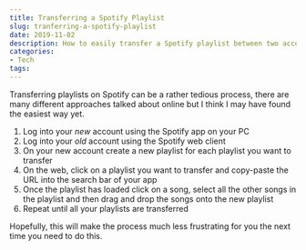```yaml
---
title: Transferring a Spotify Playlist
slug: tranferring-a-spotify-playlist
date: 2019-11-02
description: How to easily transfer a Spotify playlist between two accounts
categories: 
- Tech
tags:
---
```

Transferring playlists on Spotify can be a rather tedious process, there are many different approaches talked about online but I think I may have found the easiest way yet.
<!--- more --->

1. Log into your _new_ account using the Spotify app on your PC
2. Log into your _old_ account using the Spotify web client
3. On your new account create a new playlist for each playlist you want to transfer
4. On the web, click on a playlist you want to transfer and copy-paste the URL into the search bar of your app
5. Once the playlist has loaded click on a song, select all the other songs in the playlist and then drag and drop the songs onto the new playlist
6. Repeat until all your playlists are transferred

Hopefully, this will make the process much less frustrating for you the next time you need to do this.
